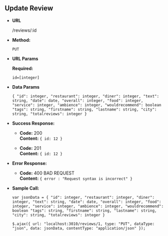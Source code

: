**Update Review**
----
  
* **URL**
  
  /reviews/:id
  
* **Method:**

  `PUT` 
  
*  **URL Params**
  
   **Required:**
 
   `id=[integer]`


* **Data Params**

    `{
      "id": integer,
      "restaurant": integer,
      "diner": integer,
      "text": string,
      "date": date,
      "overall": integer,
      "food": integer,
      "service": integer,
      "ambience": integer,
      "wouldrecommend": boolean
      "tags": string,
      "firstname": string,
      "lastname": string,
      "city": string,
      "totalreviews": integer
      }`

* **Success Response:**
  
  * **Code:** 200 <br />
    **Content:** `{ id: 12 }`

  * **Code:** 201 <br />
    **Content:** `{ id: 12 }`
    
* **Error Response:**

  * **Code:** 400 BAD REQUEST <br />
    **Content:** `{ error : "Request syntax is incorrect" }`

* **Sample Call:**
  
  `var jsonData = {
      "id": integer,
      "restaurant": integer,
      "diner": integer,
      "text": string,
      "date": date,
      "overall": integer,
      "food": integer,
      "service": integer,
      "ambience": integer,
      "wouldrecommend": boolean
      "tags": string,
      "firstname": string,
      "lastname": string,
      "city": string,
      "totalreviews": integer
      }`

  
  `$.ajax({
    url: "localhost:3010/reviews/1,
    type: "PUT",
    dataType: "json",
    data: jsonData,
    contentType: "application/json"
  });` 
